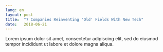```yaml
---
lang: en
layout: post
title:  "7 Companies Reinventing 'Old' Fields With New Tech"
date:   2018-06-21
---
```


Lorem ipsum dolor sit amet, consectetur adipiscing elit, sed do eiusmod tempor incididunt ut labore et dolore magna aliqua.